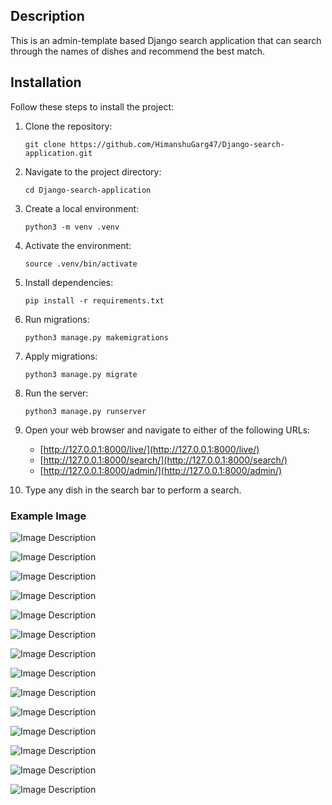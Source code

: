 ## Description

This is an admin-template based Django search application that can search through the names of dishes and recommend the best match.

## Installation

Follow these steps to install the project:

1. Clone the repository:
    ```
    git clone https://github.com/HimanshuGarg47/Django-search-application.git
    ```

2. Navigate to the project directory:
    ```
    cd Django-search-application
    ```

3. Create a local environment:
    ```
    python3 -m venv .venv
    ```

4. Activate the environment:
    ```
    source .venv/bin/activate
    ```

5. Install dependencies:
    ```
    pip install -r requirements.txt
    ```

6. Run migrations:
    ```
    python3 manage.py makemigrations
    ```

7. Apply migrations:
    ```
    python3 manage.py migrate
    ```

8. Run the server:
    ```
    python3 manage.py runserver
    ```

9. Open your web browser and navigate to either of the following URLs:
    - [http://127.0.0.1:8000/live/](http://127.0.0.1:8000/live/)
    - [http://127.0.0.1:8000/search/](http://127.0.0.1:8000/search/)
    - [http://127.0.0.1:8000/admin/](http://127.0.0.1:8000/admin/)

10. Type any dish in the search bar to perform a search.
### Example Image

![Image Description](food/images/image1.png)

![Image Description](food/images/image2.png)

![Image Description](food/images/image3.png)

![Image Description](food/images/image4.png)

![Image Description](food/images/image5.png)

![Image Description](food/images/image6.png)

![Image Description](food/images/image7.png)

![Image Description](food/images/image8.png)

![Image Description](food/images/image9.png)

![Image Description](food/images/image10.png)

![Image Description](food/images/image11.png)

![Image Description](food/images/image12.png)

![Image Description](food/images/image13.png)

![Image Description](food/images/image14.png)


